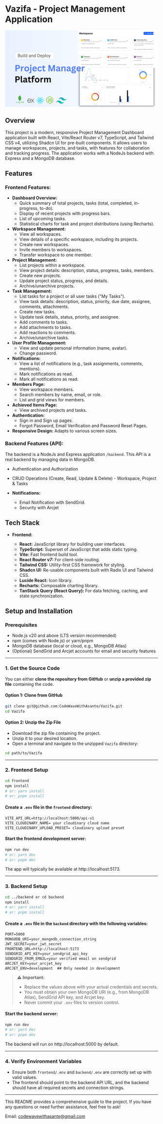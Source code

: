 # Vazifa - Project Management Application

![Project Management Application](./frontend/public/PMP.png)

## Overview

This project is a modern, responsive Project Management Dashboard application built with React, Vite/React Router v7, TypeScript, and Tailwind CSS v4, utilizing Shadcn UI for pre-built components. It allows users to manage workspaces, projects, and tasks, with features for collaboration and tracking progress. The application works with a NodeJs backend with Express and a MongoDB database.

## Features

### Frontend Features:

- **Dashboard Overview:**
  - Quick summary of total projects, tasks (total, completed, in-progress, to-do).
  - Display of recent projects with progress bars.
  - List of upcoming tasks.
  - Statistical charts for task and project distributions (using Recharts).
- **Workspace Management:**
  - View all workspaces.
  - View details of a specific workspace, including its projects.
  - Create new workspaces.
  - Invite members to workspaces.
  - Transfer workspace to one member.
- **Project Management:**
  - List projects within a workspace.
  - View project details: description, status, progress, tasks, members.
  - Create new projects.
  - Update project status, progress, and details.
  - Archive/unarchive projects.
- **Task Management:**
  - List tasks for a project or all user tasks ("My Tasks").
  - View task details: description, status, priority, due date, assignee, comments, attachments.
  - Create new tasks.
  - Update task details, status, priority, and assignee.
  - Add comments to tasks.
  - Add attachments to tasks.
  - Add reactions to comments.
  - Archive/unarchive tasks.
- **User Profile Management:**
  - View and update personal information (name, avatar).
  - Change password.
- **Notifications:**
  - View a list of notifications (e.g., task assignments, comments, mentions).
  - Mark notifications as read.
  - Mark all notifications as read.
- **Members Page:**
  - View workspace members.
  - Search members by name, email, or role.
  - List and grid views for members.
- **Achieved Items Page:**
  - View archived projects and tasks.
- **Authentication:**
  - Sign in and Sign up pages.
  - Forgot Password, Email Verification and Password Reset Pages.
- **Responsive Design:** Adapts to various screen sizes.

### Backend Features (API):

The backend is a NodeJs and Express application `/backend`. This API is a real backend by managing data in MongoDB.

- Authentication and Authorization
- CRUD Operations (Create, Read, Update & Delete) - Workspace, Project & Tasks

- **Notifications:**
  - Email Notification with SendGrid.
  - Security with Arcjet

## Tech Stack

- **Frontend:**

  - **React:** JavaScript library for building user interfaces.
  - **TypeScript:** Superset of JavaScript that adds static typing.
  - **Vite:** Fast frontend build tool.
  - **React Router v7:** For client-side routing.
  - **Tailwind CSS:** Utility-first CSS framework for styling.
  - **Shadcn UI:** Re-usable components built with Radix UI and Tailwind CSS.
  - **Lucide React:** Icon library.
  - **Recharts:** Composable charting library.
  - **TanStack Query (React Query):** For data fetching, caching, and state synchronization.

## Setup and Installation

### Prerequisites

- Node.js v20 and above (LTS version recommended)
- npm (comes with Node.js) or yarn/pnpm
- MongoDB database (local or cloud, e.g., MongoDB Atlas)
- (Optional) SendGrid and Arcjet accounts for email and security features

---

### 1. Get the Source Code

You can either **clone the repository from GitHub** or **unzip a provided zip file** containing the code.

#### Option 1: Clone from GitHub

```sh
git clone git@github.com:CodeWaveWithAsante/Vazifa.git
cd Vazifa
```

#### Option 2: Unzip the Zip File

- Download the zip file containing the project.
- Unzip it to your desired location.
- Open a terminal and navigate to the unzipped `Vazifa` directory:

```sh
cd path/to/Vazifa
```

---

### 2. Frontend Setup

```sh
cd frontend
npm install
# or: yarn install
# or: pnpm install
```

#### Create a `.env` file in the `frontend` directory:

```env
VITE_API_URL=http://localhost:5000/api-v1
VITE_CLOUDINARY_NAME= your cloudinary cloud name
VITE_CLOUDINARY_UPLOAD_PRESET= cloudinary upload preset
```

#### Start the frontend development server:

```sh
npm run dev
# or: yarn dev
# or: pnpm dev
```

The app will typically be available at http://localhost:5173.

---

### 3. Backend Setup

```sh
cd ../backend or cd backend
npm install
# or: yarn install
# or: pnpm install
```

#### Create a `.env` file in the `backend` directory with the following variables:

```env
PORT=5000
MONGODB_URI=your_mongodb_connection_string
JWT_SECRET=your_jwt_secret
FRONTEND_URL=http://localhost:5173
SENDGRID_API_KEY=your_sendgrid_api_key
SENDGRID_FROM_EMAIL=your verified email on sendgrid
ARCJET_KEY=your_arcjet_key
ARCJET_ENV=development  ## Only needed in development
```

> ⚠️ **Important:**
>
> - Replace the values above with your actual credentials and secrets.
> - You must obtain your own MongoDB URI (e.g., from MongoDB Atlas), SendGrid API key, and Arcjet key.
> - Never commit your `.env` files to version control.

#### Start the backend server:

```sh
npm run dev
# or: yarn dev
# or: pnpm dev
```

The backend will run on http://localhost:5000 by default.

---

### 4. Verify Environment Variables

- Ensure both `frontend/.env` and `backend/.env` are correctly set up with valid values.
- The frontend should point to the backend API URL, and the backend should have all required secrets and connection strings.

---

This README provides a comprehensive guide to the project. If you have any questions or need further assistance, feel free to ask!

Email: codewavewithasante@gmail.com
